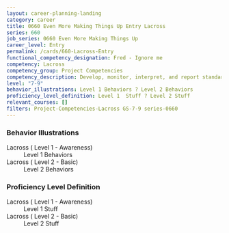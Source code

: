 ```yaml
---
layout: career-planning-landing
category: career
title: 0660 Even More Making Things Up Entry Lacross
series: 660
job_series: 0660 Even More Making Things Up
career_level: Entry
permalink: /cards/660-Lacross-Entry
functional_competency_designation: Fred - Ignore me
competency: Lacross
competency_group: Project Competencies
competency_description: Develop, monitor, interpret, and report standardized processes/operations to ensure transparency and compliance with financial statutory, regulatory, and leadership guidance with the intent of promoting effectiveness and accountability.
level: "7-9"
behavior_illustrations: Level 1 Behaviors ? Level 2 Behaviors
proficiency_level_definition: Level 1  Stuff ? Level 2 Stuff
relevant_courses: []
filters: Project-Competencies-Lacross GS-7-9 series-0660
---
```


<div class="desktop:grid-col-6 margin-y-205">
  <div class="border-top-05 bg-white padding-2 shadow-5 height-full members-hover border-1px border-gray-30 border-top-orange radius-lg">
    <h3>Behavior Illustrations</h3>
    <dl class="text-base"><dt>Lacross ( Level 1 - Awareness)</dt><dd>Level 1 Behaviors</dd><dt>Lacross ( Level 2 - Basic)</dt><dd>Level 2 Behaviors</dd></dl>
  </div>
</div>
<div class="desktop:grid-col-6 margin-y-205">
  <div class="border-top-05 bg-white padding-2 shadow-5 height-full members-hover border-1px border-gray-30 border-top-orange radius-lg">
    <h3>Proficiency Level Definition</h3>
    <dl class="text-base"><dt>Lacross ( Level 1 - Awareness)</dt><dd>Level 1  Stuff</dd><dt>Lacross ( Level 2 - Basic)</dt><dd>Level 2 Stuff</dd></dl>
  </div>
</div>
